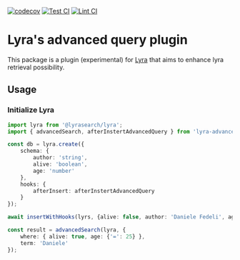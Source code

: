 [![codecov](https://codecov.io/gh/DanieleFedeli/lyra-advanced-query-plugin/branch/main/graph/badge.svg?token=BAGG76Q4YQ)](https://codecov.io/gh/DanieleFedeli/lyra-advanced-query-plugin) [![Test CI](https://github.com/DanieleFedeli/lyra-advanced-query-plugin/actions/workflows/test.yml/badge.svg?branch=main)](https://github.com/DanieleFedeli/lyra-advanced-query-plugin/actions/workflows/test.yml) [![Lint CI](https://github.com/DanieleFedeli/lyra-advanced-query-plugin/actions/workflows/lint.yml/badge.svg)](https://github.com/DanieleFedeli/lyra-advanced-query-plugin/actions/workflows/lint.yml)


# Lyra's advanced query plugin
This package is a plugin (experimental) for [Lyra](https://lyrajs.io/) that aims to enhance lyra retrieval possibility.

## Usage 

### Initialize Lyra

```typescript
import lyra from '@lyrasearch/lyra';
import { advancedSearch, afterInstertAdvancedQuery } from 'lyra-advanced-query-plugin';

const db = lyra.create({
    schema: {
        author: 'string',
        alive: 'boolean',
        age: 'number' 
    },
    hooks: {
        afterInsert: afterInstertAdvancedQuery
    }
});

await insertWithHooks(lyrs, {alive: false, author: 'Daniele Fedeli', age: 25});

const result = advancedSearch(lyra, {
    where: { alive: true, age: {'=': 25} }, 
    term: 'Daniele'
});
```
